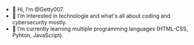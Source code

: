 - 👋 Hi, I’m @Getty007.
- 👀 I’m interested in technologie and what's all about coding and cybersecurity mostly.
- 🌱 I’m currently learning multiple programming languages (HTML-CSS, Pyhton, JavaScript). 

<!---
Getty007/Getty007 is a ✨ special ✨ repository because its `README.md` (this file) appears on your GitHub profile.
You can click the Preview link to take a look at your changes.
--->

